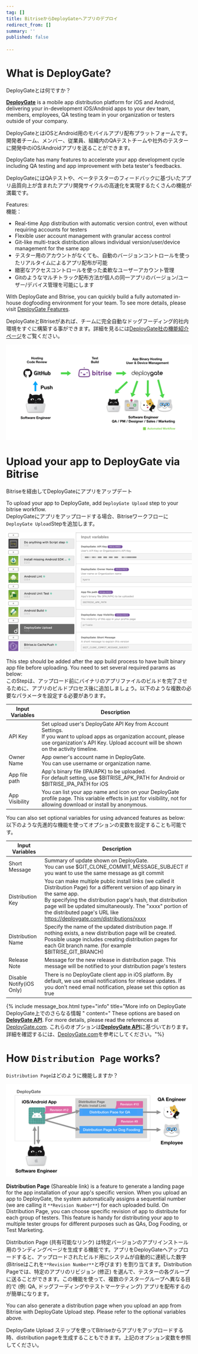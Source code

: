 ```yaml
---
tag: []
title: BitriseからDeployGateへアプリのデプロイ
redirect_from: []
summary: ''
published: false

---
```

# What is DeployGate?  
DeployGateとは何ですか？

[**DeployGate**](https://deploygate.com?locale=en) is a mobile app distribution platform for iOS and Android, delivering your in-development iOS/Android apps to your dev team, members, employees, QA testing team in your organization or testers outside of your company.

DeployGateとはiOSとAndroid用のモバイルアプリ配布プラットフォームです。開発者チーム、メンバー、従業員、組織内のQAテストチームや社外のテスターに開発中のiOS/Androidアプリを送ることができます。

DeployGate has many features to accelerate your app development cycle including QA testing and app improvement with beta tester's feedbacks.

DeployGateにはQAテストや、ベータテスターのフィードバックに基づいたアプリ品質向上が含まれたアプリ開発サイクルの高速化を実現するたくさんの機能が満載です。

Features:  
機能：

* Real-time App distribution with automatic version control, even without requiring accounts for testers
* Flexible user account management with granular access control
* Git-like multi-track distribution allows individual version/user/device management for the same app
* テスター用のアカウントがなくても、自動のバージョンコントロールを使ったリアルタイムによるアプリ配布が可能
* 緻密なアクセスコントロールを使った柔軟なユーザーアカウント管理
* Gitのようなマルチトラック配布方法が個人の同一アプリのバージョン/ユーザー/デバイス管理を可能にします

With DeployGate and Bitrise, you can quickly build a fully automated in-house dogfooding environment for your team. To see more details, please visit [DeployGate Features](https://deploygate.com/features?locale=en).

DeployGateとBitriseがあれば、チームに完全自動なドッグフーディング的社内環境をすぐに構築する事ができます。詳細を見るには[DeployGate社の機能紹介ページ](https://deploygate.com/features?)をご覧ください。

![Automated app distribution workflow](/img/tutorials/deploy/deploygate/flow.png)

# Upload your app to DeployGate via Bitrise  
Bitriseを経由してDeployGateにアプリをアップデート

To upload your app to DeployGate, add `DeployGate Upload` step to your bitrise workflow.  
DeployGateにアプリをアップロードする場合、Bitriseワークフローに`DeployGate Upload`Stepを追加します。

![DeployGate Workflow Step](/img/tutorials/deploy/deploygate/step.png)

This step should be added after the app build process to have built binary app file before uploading. You need to set several required params as below:  
このStepは、アップロード前にバイナリのアプリファイルのビルドを完了させるために、アプリのビルドプロセス後に追加しましょう。以下のような複数の必要なパラメータを設定する必要があります。

| Input Variables | Description |
| --- | --- |
| API Key | Set upload user's DeployGate API Key from Account Settings. <br>If you want to upload apps as organization account, please use organization's API Key. Upload account will be shown on the activity timeline. |
| Owner Name | App owner's account name in DeployGate. <br> You can use username or organization name. |
| App file path | App's binary file (IPA/APK) to be uploaded.<br>For default setting, use $BITRISE_APK_PATH for Android or $BITRISE_IPA_PATH for iOS |
| App Visibility | You can list your app name and icon on your DeployGate profile page. This variable effects in just for visibility, not for allowing download or install by anonymous. |

You can also set optional variables for using advanced features as below:  
以下のような先進的な機能を使ってオプションの変数を設定することも可能です。

| Input Variables | Description |
| --- | --- |
| Short Message | Summary of update shown on DeployGate.<br>You can use $GIT_CLONE_COMMIT_MESSAGE_SUBJECT if you want to use the same message as git commit |
| Distribution Key | You can make multiple public install links (we called it Distribution Page) for a different version of app binary in the same app. <br>By specifying the distribution page's hash, that distribution page will be updated simultaneously. The "xxxx" portion of the distributed page's URL like https://deploygate.com/distributions/xxxx |
| Distribution Name | Specify the name of the updated distribution page. If nothing exists, a new distribution page will be created. Possible usage includes creating distribution pages for each Git branch name. (for example $BITRISE_GIT_BRANCH) |
| Release Note | Message for the new release in distribution page. This message will be notified to your distribution page's testers |
| Disable Notify(iOS Only) | There is no DeployGate client app in iOS platform. By default, we use email notifications for release updates. If you don't need email notification, please set this option as true |

{% include message_box.html type="info" title="More info on DeployGate DeployGate上でのさらなる情報 " content=" These options are based on [**DeloyGate API**](https://docs.deploygate.com/reference). For more details, please read the references at [DeployGate.com](https://deploygate.com?locale=en). これらのオプションは[**DeployGate API**]()に基づいております。詳細を確認するには、[DeployGate.com](https://deploygate.com/?)を参考にしてください。"%}

# How `Distribution Page` works?  
`Distribution Page`はどのように機能しますか？

![Distribution Page](/img/tutorials/deploy/deploygate/distribution_page.png)

**Distribution Page** (Shareable link) is a feature to generate a landing page for the app installation of your app's specific version. When you upload an app to DeployGate, the system automatically assigns a sequential number (we are calling it `**Revision Number**`) for each uploaded build. On Distribution Page, you can choose specific revision of app to distribute for each group of testers. This feature is handy for distributing your app to multiple tester groups for different purposes such as QAs, Dog Fooding, or Test Marketing.

Distribution Page (共有可能なリンク) は特定バージョンのアプリインストール用のランディングページを生成する機能です。アプリをDeployGateへアップロードすると、アップロードされたビルド用にシステムが自動的に連続した数字 (Bitriseはこれを`**Revision Number**`と呼びます) を割り当てます。Distribution Pageでは、特定のアプリのリビジョン (修正) を選んで、テスターの各グループに送ることができます。この機能を使って、複数のテスターグループへ異なる目的で (例: QA, ドッグフーディングやテストマーケティング) アプリを配布するのが簡単になります。

You can also generate a distribution page when you upload an app from Bitrise with DeployGate Upload step. Please refer to the optional variables above.

DeployGate Upload ステップを使ってBitriseからアプリをアップロードする時、distribution pageを生成することもできます。上記のオプション変数を参照してください。